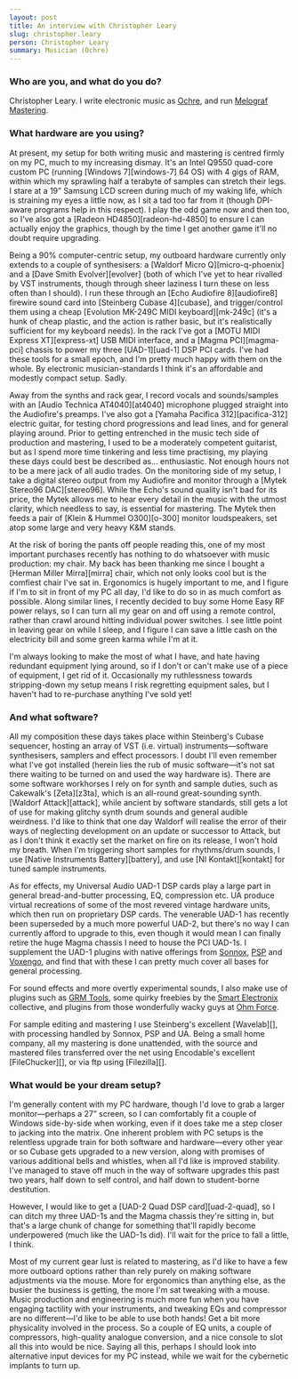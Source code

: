 ```yaml
---
layout: post
title: An interview with Christopher Leary
slug: christopher.leary
person: Christopher Leary
summary: Musician (Ochre)
---
```

### Who are you, and what do you do?

Christopher Leary. I write electronic music as [Ochre](http://ochremusic.com/ "Chris' music site."), and run [Melograf Mastering](http://melograf.com/ "Chris' audio mastering").

### What hardware are you using?

At present, my setup for both writing music and mastering is centred firmly on my PC, much to my increasing dismay. It's an Intel Q9550 quad-core custom PC (running [Windows 7][windows-7] 64 OS) with 4 gigs of RAM, within which my sprawling half a terabyte of samples can stretch their legs. I stare at a 19” Samsung LCD screen during much of my waking life, which is straining my eyes a little now, as I sit a tad too far from it (though DPI-aware programs help in this respect). I play the odd game now and then too, so I've also got a [Radeon HD4850][radeon-hd-4850] to ensure I can actually enjoy the graphics, though by the time I get another game it'll no doubt require upgrading.

Being a 90% computer-centric setup, my outboard hardware currently only extends to a couple of synthesisers: a [Waldorf Micro Q][micro-q-phoenix] and a [Dave Smith Evolver][evolver] (both of which I've yet to hear rivalled by VST instruments, though through sheer laziness I turn these on less often than I should). I run these through an [Echo Audiofire 8][audiofire8] firewire sound card into [Steinberg Cubase 4][cubase], and trigger/control them using a cheap [Evolution MK-249C MIDI keyboard][mk-249c] (it's a hunk of cheap plastic, and the action is rather basic, but it's realistically sufficient for my keyboard needs). In the rack I've got a [MOTU MIDI Express XT][express-xt] USB MIDI interface, and a [Magma PCI][magma-pci] chassis to power my three [UAD-1][uad-1] DSP PCI cards. I've had these tools for a small epoch, and I'm pretty much happy with them on the whole. By electronic musician-standards I think it's an affordable and modestly compact setup. Sadly.

Away from the synths and rack gear, I record vocals and sounds/samples with an [Audio Technica AT4040][at4040] microphone plugged straight into the Audiofire's preamps. I've also got a [Yamaha Pacifica 312][pacifica-312] electric guitar, for testing chord progressions and lead lines, and for general playing around. Prior to getting entrenched in the music tech side of production and mastering, I used to be a moderately competent guitarist, but as I spend more time tinkering and less time practising, my playing these days could best be described as... enthusiastic. Not enough hours not to be a mere jack of all audio trades. On the monitoring side of my setup, I take a digital stereo output from my Audiofire and monitor through a [Mytek Stereo96 DAC][stereo96]. While the Echo's sound quality isn't bad for its price, the Mytek allows me to hear every detail in the music with the utmost clarity, which needless to say, is essential for mastering. The Mytek then feeds a pair of [Klein & Hummel O300][o-300] monitor loudspeakers, set atop some large and very heavy K&M stands.

At the risk of boring the pants off people reading this, one of my most important purchases recently has nothing to do whatsoever with music production: my chair. My back has been thanking me since I bought a [Herman Miller Mirra][mirra] chair, which not only looks cool but is the comfiest chair I've sat in. Ergonomics is hugely important to me, and I figure if I'm to sit in front of my PC all day, I'd like to do so in as much comfort as possible. Along similar lines, I recently decided to buy some Home Easy RF power relays, so I can turn all my gear on and off using a remote control, rather than crawl around hitting individual power switches. I see little point in leaving gear on while I sleep, and I figure I can save a little cash on the electricity bill and some green karma while I'm at it.

I'm always looking to make the most of what I have, and hate having redundant equipment lying around, so if I don't or can't make use of a piece of equipment, I get rid of it. Occasionally my ruthlessness towards stripping-down my setup means I risk regretting equipment sales, but I haven't had to re-purchase anything I've sold yet!

### And what software?

All my composition these days takes place within Steinberg's Cubase sequencer, hosting an array of VST (i.e. virtual) instruments—software synthesisers, samplers and effect processors. I doubt I'll even remember what I've got installed (herein lies the rub of music software—it's not sat there waiting to be turned on and used the way hardware is). There are some software workhorses I rely on for synth and sample duties, such as Cakewalk's [Zeta][z3ta], which is an all-round great-sounding synth. [Waldorf Attack][attack], while ancient by software standards, still gets a lot of use for making glitchy synth drum sounds and general audible weirdness. I'd like to think that one day Waldorf will realise the error of their ways of neglecting development on an update or successor to Attack, but as I don't think it exactly set the market on fire on its release, I won't hold my breath. When I'm triggering short samples for rhythms/drum sounds, I use [Native Instruments Battery][battery], and use [NI Kontakt][kontakt] for tuned sample instruments.

As for effects, my Universal Audio UAD-1 DSP cards play a large part in general bread-and-butter processing, EQ, compression etc. UA produce virtual recreations of some of the most revered vintage hardware units, which then run on proprietary DSP cards. The venerable UAD-1 has recently been superseded by a much more powerful UAD-2, but there's no way I can currently afford to upgrade to this, even though it would mean I can finally retire the huge Magma chassis I need to house the PCI UAD-1s. I supplement the UAD-1 plugins with native offerings from [Sonnox](http://www.sonnoxplugins.com/pub/plugins/home.htm "Audio plugin developers."), [PSP](http://www.pspaudioware.com/plugins/index.html "Audio plugin developers.") and [Voxengo](http://www.voxengo.com/ "Audio plugin developers."), and find that with these I can pretty much cover all bases for general processing.

For sound effects and more overtly experimental sounds, I also make use of plugins such as [GRM Tools](http://www.grmtools.org/ "Audio plugins developers."), some quirky freebies by the [Smart Electronix](http://www.smartelectronix.com/ "Audio plugin developers and experimenters.") collective, and plugins from those wonderfully wacky guys at [Ohm Force](http://www.ohmforce.com/HomePage.do "Audio plugin developers.").

For sample editing and mastering I use Steinberg's excellent [Wavelab][], with processing handled by Sonnox, PSP and UA. Being a small home company, all my mastering is done unattended, with the source and mastered files transferred over the net using Encodable's excellent [FileChucker][], or via ftp using [Filezilla][].

### What would be your dream setup?

I'm generally content with my PC hardware, though I'd love to grab a larger monitor—perhaps a 27” screen, so I can comfortably fit a couple of Windows side-by-side when working, even if it does take me a step closer to jacking into the matrix. One inherent problem with PC setups is the relentless upgrade train for both software and hardware—every other year or so Cubase gets upgraded to a new version, along with promises of various additional bells and whistles, when all I'd like is improved stability. I've managed to stave off much in the way of software upgrades this past two years, half down to self control, and half down to student-borne destitution.

However, I would like to get a [UAD-2 Quad DSP card][uad-2-quad], so I can ditch my three UAD-1s and the Magma chassis they're sitting in, but that's a large chunk of change for something that'll rapidly become underpowered (much like the UAD-1s did). I'll wait for the price to fall a little, I think.

Most of my current gear lust is related to mastering, as I'd like to have a few more outboard options rather than rely purely on making software adjustments via the mouse. More for ergonomics than anything else, as the busier the business is getting, the more I'm sat tweaking with a mouse. Music production and engineering is much more fun when you have engaging tactility with your instruments, and tweaking EQs and compressor are no different—I'd like to be able to use both hands! Get a bit more physicality involved in the process. So a couple of EQ units, a couple of compressors, high-quality analogue conversion, and a nice console to slot all this into would be nice. Saying all this, perhaps I should look into alternative input devices for my PC instead, while we wait for the cybernetic implants to turn up.

